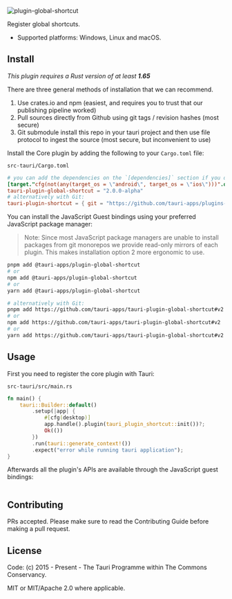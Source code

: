![plugin-global-shortcut](https://github.com/tauri-apps/plugins-workspace/blob/0417b7ad6047694cf101592ed65b41dc006df5ea/plugins/global-shortcut/banner.png)

Register global shortcuts.

- Supported platforms: Windows, Linux and macOS.

## Install

_This plugin requires a Rust version of at least **1.65**_

There are three general methods of installation that we can recommend.

1. Use crates.io and npm (easiest, and requires you to trust that our publishing pipeline worked)
2. Pull sources directly from Github using git tags / revision hashes (most secure)
3. Git submodule install this repo in your tauri project and then use file protocol to ingest the source (most secure, but inconvenient to use)

Install the Core plugin by adding the following to your `Cargo.toml` file:

`src-tauri/Cargo.toml`

```toml
# you can add the dependencies on the `[dependencies]` section if you do not target mobile
[target."cfg(not(any(target_os = \"android\", target_os = \"ios\")))".dependencies]
tauri-plugin-global-shortcut = "2.0.0-alpha"
# alternatively with Git:
tauri-plugin-shortcut = { git = "https://github.com/tauri-apps/plugins-workspace", branch = "v2" }
```

You can install the JavaScript Guest bindings using your preferred JavaScript package manager:

> Note: Since most JavaScript package managers are unable to install packages from git monorepos we provide read-only mirrors of each plugin. This makes installation option 2 more ergonomic to use.

```sh
pnpm add @tauri-apps/plugin-global-shortcut
# or
npm add @tauri-apps/plugin-global-shortcut
# or
yarn add @tauri-apps/plugin-global-shortcut

# alternatively with Git:
pnpm add https://github.com/tauri-apps/tauri-plugin-global-shortcut#v2
# or
npm add https://github.com/tauri-apps/tauri-plugin-global-shortcut#v2
# or
yarn add https://github.com/tauri-apps/tauri-plugin-global-shortcut#v2
```

## Usage

First you need to register the core plugin with Tauri:

`src-tauri/src/main.rs`

```rust
fn main() {
    tauri::Builder::default()
        .setup(|app| {
            #[cfg(desktop)]
            app.handle().plugin(tauri_plugin_shortcut::init())?;
            Ok(())
        })
        .run(tauri::generate_context!())
        .expect("error while running tauri application");
}
```

Afterwards all the plugin's APIs are available through the JavaScript guest bindings:

```javascript

```

## Contributing

PRs accepted. Please make sure to read the Contributing Guide before making a pull request.

## License

Code: (c) 2015 - Present - The Tauri Programme within The Commons Conservancy.

MIT or MIT/Apache 2.0 where applicable.
